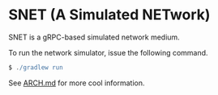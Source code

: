 SNET (A Simulated NETwork)
========================================

SNET is a gRPC-based simulated network medium.

To run the network simulator, issue the following command.
```gradle
$ ./gradlew run
```

See [ARCH.md](ARCH.md) for more cool information.